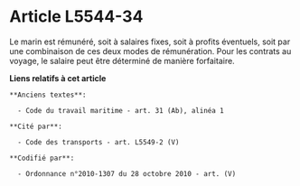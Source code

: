 # Article L5544-34

Le marin est rémunéré, soit à salaires fixes, soit à profits éventuels, soit par une combinaison de ces deux modes de
rémunération. Pour les contrats au voyage, le salaire peut être déterminé de manière forfaitaire.

**Liens relatifs à cet article**

	**Anciens textes**:

	  - Code du travail maritime - art. 31 (Ab), alinéa 1

	**Cité par**:

	  - Code des transports - art. L5549-2 (V)

	**Codifié par**:

	  - Ordonnance n°2010-1307 du 28 octobre 2010 - art. (V)
